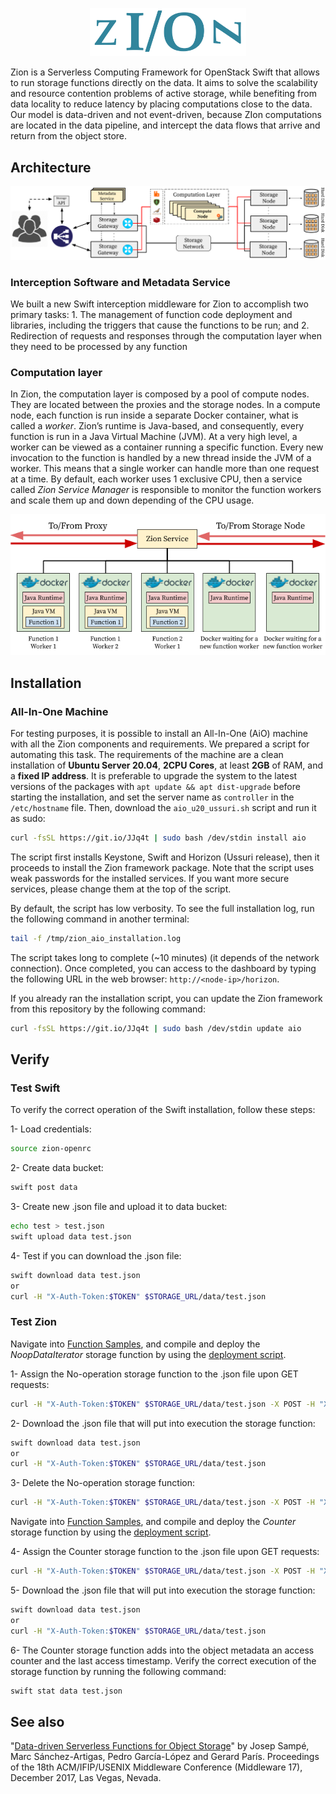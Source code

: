 <p align="center"> <img src="docs/img/zion.png" width="250"></p>

Zion is a Serverless Computing Framework for OpenStack Swift that allows to run storage functions directly on the data. It aims to solve the scalability and resource contention problems of active storage, while benefiting from data locality to reduce latency by placing computations close to the data. Our model is data-driven and not event-driven, because ZIon computations are located in the data pipeline, and intercept the data flows that arrive and return from the object store.


## Architecture
![Architecture](docs/img/architecture.png?raw=true "Architecture")

### Interception Software and Metadata Service
We built a new Swift interception middleware for Zion to accomplish two primary tasks: 1. The management of function code deployment and libraries, including the triggers that cause the functions to be run; and 2. Redirection of requests and responses through the computation layer when they need to be processed by any function

### Computation layer

In Zion, the computation layer is composed by a pool of compute nodes. They are located between the proxies and the storage nodes. In a compute node, each function is run inside a separate Docker container, what is called a *worker*. Zion’s runtime is Java-based, and consequently, every function is run in a Java Virtual Machine (JVM). At a very high level, a worker can be viewed as a container running a specific function. Every new invocation to the function is handled by a new thread inside the JVM of a worker. This means that a single worker can handle more than one request at a time. By default, each worker uses 1 exclusive CPU, then a service called *Zion Service Manager* is responsible to monitor the function workers and scale them up and down depending of the CPU usage.

<p align="center"> <img src="docs/img/compute_node.png"></p>

## Installation

### All-In-One Machine
For testing purposes, it is possible to install an All-In-One (AiO) machine with all the Zion components and requirements.
We prepared a script for automating this task. The requirements of the machine are a clean installation of **Ubuntu Server 20.04**, **2CPU Cores**, at least **2GB** of RAM, and a **fixed IP address**. It is preferable to upgrade the system to the latest versions of the packages with `apt update && apt dist-upgrade` before starting the installation, and set the server name as `controller` in the `/etc/hostname` file. Then, download the `aio_u20_ussuri.sh` script and run it as sudo:

```bash
curl -fsSL https://git.io/JJq4t | sudo bash /dev/stdin install aio
```

The script first installs Keystone, Swift and Horizon (Ussuri release), then it proceeds to install the Zion framework package. Note that the script uses weak passwords for the installed services. If you want more secure services, please change them at the top of the script.

By default, the script has low verbosity. To see the full installation log, run the following command in another terminal:

```bash
tail -f /tmp/zion_aio_installation.log
```

The script takes long to complete (~10 minutes) (it depends of the network connection). Once completed, you can access to the dashboard by typing the following URL in the web browser: `http://<node-ip>/horizon`.

If you already ran the installation script, you can update the Zion framework from this repository by the following command:

```bash
curl -fsSL https://git.io/JJq4t | sudo bash /dev/stdin update aio
```

## Verify
### Test Swift
To verify the correct operation of the Swift installation, follow these steps:

1- Load credentials:
```bash
source zion-openrc
```

2- Create data bucket:
```bash
swift post data
```

3- Create new .json file and upload it to data bucket:
```bash
echo test > test.json
swift upload data test.json
```

4- Test if you can download the .json file:
```bash
swift download data test.json
or
curl -H "X-Auth-Token:$TOKEN" $STORAGE_URL/data/test.json
```


### Test Zion
Navigate into [Function Samples](Function%20Samples/java), and compile and deploy the *NoopDataIterator* storage function by using the [deployment script](Utils/deploy_function.py).

1- Assign the No-operation storage function to the .json file upon GET requests:
```bash
curl -H "X-Auth-Token:$TOKEN" $STORAGE_URL/data/test.json -X POST -H "X-Function-onGet:noop.tar.gz"
```

2- Download the .json file that will put into execution the storage function:
```bash
swift download data test.json
or
curl -H "X-Auth-Token:$TOKEN" $STORAGE_URL/data/test.json
```

3- Delete the No-operation storage function:
```bash
curl -H "X-Auth-Token:$TOKEN" $STORAGE_URL/data/test.json -X POST -H "X-Function-onGet-Delete:noop.tar.gz"
```

Navigate into [Function Samples](Function%20Samples/java), and compile and deploy the *Counter* storage function by using the [deployment script](Utils/deploy_function.py).

4- Assign the Counter storage function to the .json file upon GET requests:
```bash
curl -H "X-Auth-Token:$TOKEN" $STORAGE_URL/data/test.json -X POST -H "X-Function-onGet:access-counter.tar.gz"
```

5- Download the .json file that will put into execution the storage function:
```bash
swift download data test.json
or
curl -H "X-Auth-Token:$TOKEN" $STORAGE_URL/data/test.json
```

6- The Counter storage function adds into the object metadata an access counter and the last access timestamp. Verify the correct execution of the storage function by running the following command:
```bash
swift stat data test.json
```

## See also

"[Data-driven Serverless Functions for Object Storage](https://dl.acm.org/doi/abs/10.1145/3135974.3135980)" by Josep Sampé, Marc Sánchez-Artigas, Pedro García-López and Gerard París. Proceedings of the 18th ACM/IFIP/USENIX Middleware Conference (Middleware 17), December 2017, Las Vegas, Nevada.
